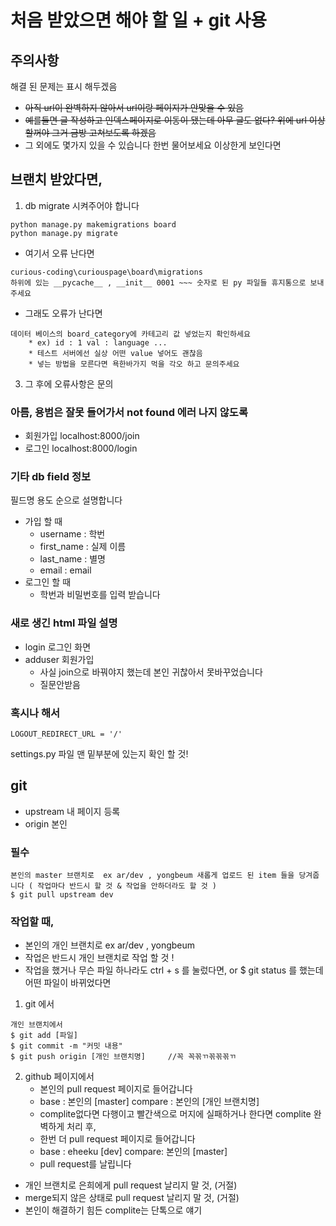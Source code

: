 # 처음 받았으면 해야 할 일 + git 사용
## 주의사항
해결 된 문제는 표시 해두겠음
* ~~아직 url이 완벽하지 않아서 url이랑 페이지가 안맞을 수 있음~~
* ~~예를들면 글 작성하고 인덱스페이지로 이동이 됐는데 아무 글도 없다? 위에 url 이상할꺼야 그거 금방 고쳐보도록 하겠음~~
* 그 외에도 몇가지 있을 수 있습니다 한번 물어보세요 이상한게 보인다면

## 브랜치 받았다면,
1. db migrate 시켜주어야 합니다
```
python manage.py makemigrations board
python manage.py migrate
```
* 여기서 오류 난다면
```
curious-coding\curiouspage\board\migrations
하위에 있는 __pycache__ , __init__ 0001 ~~~ 숫자로 된 py 파일들 휴지통으로 보내주세요
```
* 그래도 오류가 난다면
```
데이터 베이스의 board_category에 카테고리 값 넣었는지 확인하세요
	* ex) id : 1 val : language ...
	* 테스트 서버에선 실상 어떤 value 넣어도 괜찮음
	* 넣는 방법을 모른다면 욕한바가지 먹을 각오 하고 문의주세요
```

3. 그 후에 오류사항은 문의

### 아름, 용범은 잘못 들어가서 not found 에러 나지 않도록
* 회원가입 localhost:8000/join
* 로그인 localhost:8000/login

### 기타 db field 정보
필드명 용도 순으로 설명합니다
* 가입 할 때
    * username : 학번
    * first_name : 실제 이름
    * last_name : 별명
    * email : email
* 로그인 할 때
    * 학번과 비밀번호를 입력 받습니다

### 새로 생긴 html 파일 설명
* login 로그인 화면
* adduser 회원가입
    * 사실 join으로 바꿔야지 했는데 본인 귀찮아서 못바꾸었습니다
    * 질문안받음

### 혹시나 해서
```
LOGOUT_REDIRECT_URL = '/'
```
settings.py 파일 맨 밑부분에 있는지 확인 할 것!

## git
* upstream 내 페이지 등록
* origin 본인

### 필수

```
본인의 master 브랜치로  ex ar/dev , yongbeum 새롭게 업로드 된 item 들을 당겨줍니다 ( 작업마다 반드시 할 것 & 작업을 안하더라도 할 것 )
$ git pull upstream dev
```

### 작업할 때,
* 본인의 개인 브랜치로 ex ar/dev , yongbeum
* 작업은 반드시 개인 브랜치로 작업 할 것 !
* 작업을 했거나 무슨 파일 하나라도 ctrl + s 를 눌렀다면, or $ git status 를 했는데 어떤 파일이 바뀌었다면


1. git 에서
```
개인 브랜치에서
$ git add [파일]
$ git commit -m "커밋 내용"
$ git push origin [개인 브랜치명] 	//꼭 꼭꼮ㄲ꼮꼮꼮ㄲ
```
2. github 페이지에서
    * 본인의 pull request 페이지로 들어갑니다
    * base : 본인의 [master] compare : 본인의 [개인 브랜치명]
    * complite없다면 다행이고 빨간색으로 머지에 실패하거나 한다면 complite 완벽하게 처리 후,
    * 한번 더 pull request 페이지로 들어갑니다
    * base : eheeku [dev] compare: 본인의 [master]
    * pull request를 날립니다


* 개인 브랜치로 은희에게 pull request 날리지 말 것, (거절)
* merge되지 않은 상태로 pull request 날리지 말 것, (거절)
* 본인이 해결하기 힘든 complite는 단톡으로 얘기


